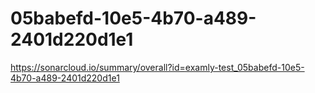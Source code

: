 # 05babefd-10e5-4b70-a489-2401d220d1e1
https://sonarcloud.io/summary/overall?id=examly-test_05babefd-10e5-4b70-a489-2401d220d1e1
